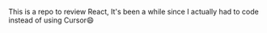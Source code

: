 This is a repo to review React, It's been a while since I actually had to code instead of using Cursor😄
